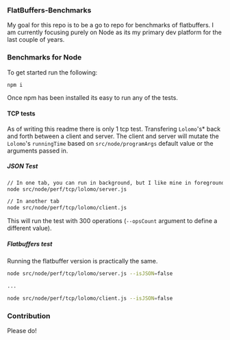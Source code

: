### FlatBuffers-Benchmarks

My goal for this repo is to be a go to repo for benchmarks of flatbuffers.  I am
currently focusing purely on Node as its my primary dev platform for the last couple
of years.

### Benchmarks for Node

To get started run the following:

```bash
npm i
```

Once npm has been installed its easy to run any of the tests.

#### TCP tests

As of writing this readme there is only 1 tcp test.  Transfering `Lolomo`'s\* back
and forth between a client and server.  The client and server will mutate the `Lolomo`'s
`runningTime` based on `src/node/programArgs` default value or the arguments passed in.

##### JSON Test

```bash
// In one tab, you can run in background, but I like mine in foreground.
node src/node/perf/tcp/lolomo/server.js

// In another tab
node src/node/perf/tcp/lolomo/client.js
```

This will run the test with 300 operations (`--opsCount` argument to define a different value).

##### Flatbuffers test

Running the flatbuffer version is practically the same.


```bash
node src/node/perf/tcp/lolomo/server.js --isJSON=false

...

node src/node/perf/tcp/lolomo/client.js --isJSON=false
```

### Contribution

Please do!
